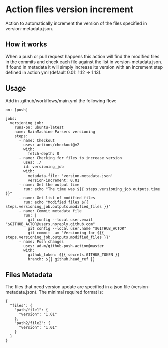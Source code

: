 # Action files version increment

 Action to automatically increment the version of the files specified in version-metadata.json.

## How it works

When a push or pull request happens this action will find the modified files in the commits and check each file
against the list in version-metadata.json. If found in metadata it will simply increase its version with an 
increment step defined in action yml (default 0.01: 1.12 -> 1.13).

## Usage
 
Add in .github/workflows/main.yml the following flow:

```
on: [push]

jobs:
  versioning_job:
    runs-on: ubuntu-latest
    name: RainMachine Parsers versioning
    steps:
      - name: Checkout
        uses: actions/checkout@v2
        with:
          fetch-depth: 0
      - name: Checking for files to increase version
        uses: ./
        id: versioning_job
        with:
          metadata-file: 'version-metadata.json'
          version-increment: 0.01
      - name: Get the output time
        run: echo "The time was ${{ steps.versioning_job.outputs.time }}"
      - name: Get list of modified files
        run: echo "Modified files ${{ steps.versioning_job.outputs.modified_files }}"
      - name: Commit metadata file
        run: |
          git config --local user.email "$GITHUB_ACTOR@users.noreply.github.com"
          git config --local user.name "$GITHUB_ACTOR"
          git commit -am "Versioning for ${{ steps.versioning_job.outputs.modified_files }}"
      - name: Push changes
        uses: ad-m/github-push-action@master
        with:
          github_token: ${{ secrets.GITHUB_TOKEN }}
          branch: ${{ github.head_ref }}
```

## Files Metadata

The files that need version update are specified in a json file (version-metadata.json). The minimal required format is:

```
{
  "files": {
    "path/file1": {
      "version": "1.01"
    },
    "path2/file2": {
      "version": "1.01"
    }
  }
}
```